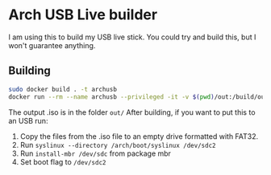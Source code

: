 # Arch USB Live builder

I am using this to build my USB live stick. You could try and build this, but I won't guarantee anything.

## Building

```sh
sudo docker build . -t archusb
docker run --rm --name archusb --privileged -it -v $(pwd)/out:/build/out --network=host archusb
```

The output .iso is in the folder `out/`
After building, if you want to put this to an USB run:

1. Copy the files from the .iso file to an empty drive formatted with FAT32.
2. Run `syslinux --directory /arch/boot/syslinux /dev/sdc2`
3. Run `install-mbr /dev/sdc` from package mbr
4. Set boot flag to `/dev/sdc2`

